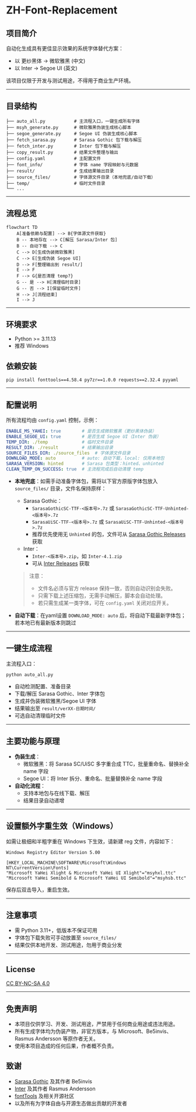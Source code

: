 # ZH-Font-Replacement

## 项目简介

自动化生成具有更佳显示效果的系统字体替代方案：

- 以 更纱黑体 -> 微软雅黑 (中文)
- 以 Inter -> Segoe UI (英文)

该项目仅限于开发与测试用途，不得用于商业生产环境。

---

## 目录结构

```
├── auto_all.py           # 主流程入口，一键生成所有字体
├── msyh_generate.py      # 微软雅黑伪装生成核心脚本
├── segoe_generate.py     # Segoe UI 伪装生成核心脚本
├── fetch_sarasa.py       # Sarasa Gothic 包下载与解压
├── fetch_inter.py        # Inter 包下载与解压
├── copy_result.py        # 结果文件整理与输出
├── config.yaml           # 主配置文件
├── font_info/            # 字体 name 字段映射与元数据
├── result/               # 生成结果输出目录
├── source_files/         # 字体源文件目录（本地兜底/自动下载）
├── temp/                 # 临时文件目录
└── ...
```

---

## 流程总览

```mermaid
flowchart TD
    A[准备依赖与配置] --> B{字体源文件获取}
    B -- 本地存在 --> C[解压 Sarasa/Inter 包]
    B -- 自动下载 --> C
    C --> D[生成伪装微软雅黑]
    C --> E[生成伪装 Segoe UI]
    D --> F[整理输出到 result/]
    E --> F
    F --> G{是否清理 temp?}
    G -- 是 --> H[清理临时目录]
    G -- 否 --> I[保留临时文件]
    H --> J[流程结束]
    I --> J
```

---

## 环境要求

- Python >= 3.11.13
- 推荐 Windows

## 依赖安装

```shell
pip install fonttools==4.58.4 py7zr==1.0.0 requests==2.32.4 pyyaml
```

---

## 配置说明

所有流程均由 `config.yaml` 控制，示例：

```yaml
ENABLE_MS_YAHEI: true        # 是否生成微软雅黑（更纱黑体伪装）
ENABLE_SEGOE_UI: true        # 是否生成 Segoe UI（Inter 伪装）
TEMP_DIR: ./temp             # 临时文件目录
RESULT_DIR: ./result         # 结果输出目录
SOURCE_FILES_DIR: ./source_files  # 字体源文件目录
DOWNLOAD_MODE: auto          # auto: 自动下载，local: 仅用本地包
SARASA_VERSION: hinted       # Sarasa 包类型：hinted、unhinted
CLEAN_TEMP_ON_SUCCESS: true  # 主流程完成后自动清理 temp
```

- **本地兜底**：如需手动准备字体包，需将以下官方原版字体包放入 `source_files/` 目录，文件名保持原样：

  - Sarasa Gothic：
    - `SarasaGothicSC-TTF-<版本号>.7z` 或 `SarasaGothicSC-TTF-Unhinted-<版本号>.7z`
    - `SarasaUiSC-TTF-<版本号>.7z` 或 `SarasaUiSC-TTF-Unhinted-<版本号>.7z`
    - 推荐优先使用无 `Unhinted` 的包，文件可从 [Sarasa Gothic Releases](https://github.com/be5invis/Sarasa-Gothic/releases) 获取
  - Inter：
    - `Inter-<版本号>.zip`，如 `Inter-4.1.zip`
    - 可从 [Inter Releases](https://github.com/rsms/inter/releases) 获取

  > 注意：
  > - 文件名必须与官方 release 保持一致，否则自动识别会失败。
  > - 只需下载上述压缩包，无需手动解压，脚本会自动处理。
  > - 若只需生成某一类字体，可在 `config.yaml` 关闭对应开关。

- **自动下载**：在yaml设置 `DOWNLOAD_MODE: auto` 后，将自动下载最新字体包；若本地已有最新版本则跳过

---

## 一键生成流程

主流程入口：

```shell
python auto_all.py
```

- 自动检测配置、准备目录
- 下载/解压 Sarasa Gothic、Inter 字体包
- 生成并伪装微软雅黑/Segoe UI 字体
- 结果输出至 `result/verXX-日期时间/`
- 可选自动清理临时文件

---

## 主要功能与原理

- **伪装生成**：
  - 微软雅黑：将 Sarasa SC/UiSC 多字重合成 TTC，批量重命名、替换补全 name 字段
  - Segoe UI：将 Inter 拆分、重命名、批量替换补全 name 字段
- **自动化流程**：
  - 支持本地包与在线下载、解压
  - 结果目录自动递增

---

## 设置额外字重生效（Windows）

如需让极细和半粗字重在 Windows 下生效，请新建 reg 文件，内容如下：

```reg
Windows Registry Editor Version 5.00

[HKEY_LOCAL_MACHINE\SOFTWARE\Microsoft\Windows NT\CurrentVersion\Fonts]
"Microsoft YaHei Xlight & Microsoft YaHei UI Xlight"="msyhxl.ttc"
"Microsoft YaHei Semibold & Microsoft YaHei UI Semibold"="msyhsb.ttc"
```

保存后双击导入，重启生效。

---

## 注意事项

- 需 Python 3.11+，低版本不保证可用
- 字体包下载失败可手动放置至 `source_files/`
- 结果仅供本地开发、测试用途，勿用于商业分发

---

## License

[CC BY-NC-SA 4.0](LICENSE)

---

## 免责声明

- 本项目仅供学习、开发、测试用途，严禁用于任何商业用途或违法用途。
- 所有生成字体均为伪装产物，非官方版本，与 Microsoft、Be5invis、Rasmus Andersson 等原作者无关。
- 使用本项目造成的任何后果，作者概不负责。

## 致谢

- [Sarasa Gothic](https://github.com/be5invis/Sarasa-Gothic) 及其作者 Be5invis
- [Inter](https://github.com/rsms/inter) 及其作者 Rasmus Andersson
- [fontTools](https://github.com/fonttools/fonttools) 及相关开源社区
- 以及所有为字体自由与开源生态做出贡献的开发者
